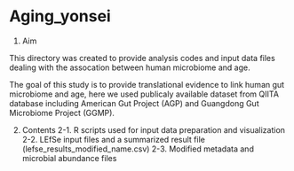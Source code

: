 # Aging_yonsei

1. Aim

This directory was created to provide analysis codes and input data files dealing with the assocation between human microbiome and age. 

The goal of this study is to provide translational evidence to link human gut microbiome and age,
here we used publicaly available dataset from QIITA database including American Gut Project (AGP) and Guangdong Gut Microbiome Project (GGMP).



2. Contents
  2-1. R scripts used for input data preparation and visualization
  2-2. LEfSe input files and a summarized result file (lefse_results_modified_name.csv)
  2-3. Modified metadata and microbial abundance files 
